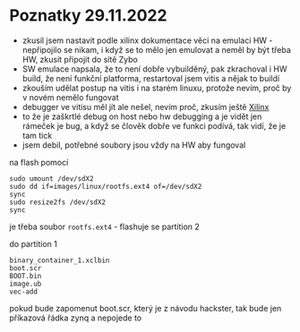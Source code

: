 # Poznatky 29.11.2022

- zkusil jsem nastavit podle xilinx dokumentace věci na emulaci HW - nepřipojilo se nikam, i když se to mělo jen emulovat a neměl by být třeba HW, zkusit připojit do sítě Zybo
- SW emulace napsala, že to není dobře vybuilděný, pak zkrachoval i HW build, že není funkční platforma, restartoval jsem vitis a nějak to buildí
- zkouším udělat postup na vitis i na starém linuxu, protože nevím, proč by v novém nemělo fungovat
- debugger ve vitisu měl jít ale nešel, nevím proč, zkusím ještě [Xilinx](https://docs.xilinx.com/r/en-US/ug1393-vitis-application-acceleration/Launching-Host-and-Kernel-Debug)
- to že je zaškrtlé debug on host nebo hw debugging a je vidět jen rámeček je bug, a když se člověk dobře ve funkci podívá, tak vidí, že je tam tick
- jsem debil, potřebné soubory jsou vždy na HW aby fungoval

na flash pomocí

```
sudo umount /dev/sdX2
sudo dd if=images/linux/rootfs.ext4 of=/dev/sdX2
sync
sudo resize2fs /dev/sdX2
sync
```

je třeba soubor `rootfs.ext4` - flashuje se partition 2

do partition 1

```
binary_container_1.xclbin
boot.scr
BOOT.bin
image.ub
vec-add
```

pokud bude zapomenut boot.scr, který je z návodu hackster, tak bude jen příkazová řádka zynq a nepojede to
